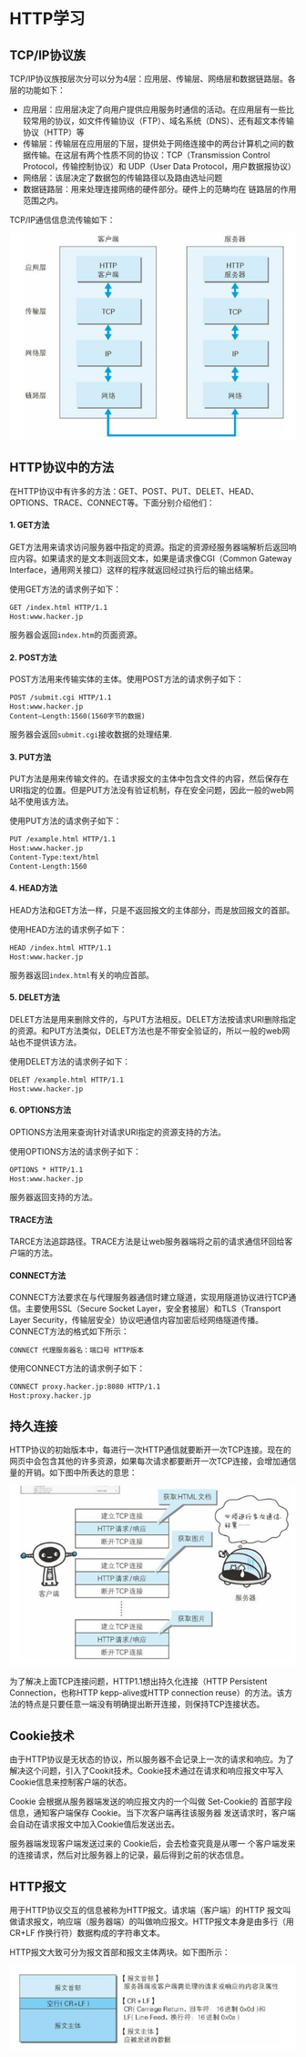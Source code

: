 # HTTP学习

## TCP/IP协议族

TCP/IP协议族按层次分可以分为4层：应用层、传输层、网络层和数据链路层。各层的功能如下：

* 应用层：应用层决定了向用户提供应用服务时通信的活动。在应用层有一些比较常用的协议，如文件传输协议（FTP）、域名系统（DNS）、还有超文本传输协议（HTTP）等
* 传输层：传输层在应用层的下层，提供处于网络连接中的两台计算机之间的数据传输。在这层有两个性质不同的协议：TCP（Transmission Control Protocol，传输控制协议）和 UDP（User Data Protocol，用户数据报协议）
* 网络层：该层决定了数据包的传输路径以及路由选址问题
* 数据链路层：用来处理连接网络的硬件部分。硬件上的范畴均在 链路层的作用范围之内。

TCP/IP通信信息流传输如下：

![TCP/IP信息传输](./picture/3CQ(0ICKF3S3P}B2B)KRUYR.png)

## HTTP协议中的方法

在HTTP协议中有许多的方法：GET、POST、PUT、DELET、HEAD、OPTIONS、TRACE、CONNECT等。下面分别介绍他们：

#### 1. GET方法

GET方法用来请求访问服务器中指定的资源。指定的资源经服务器端解析后返回响应内容。如果请求的是文本则返回文本，如果是请求像CGI（Common Gateway Interface，通用网关接口）这样的程序就返回经过执行后的输出结果。

使用GET方法的请求例子如下：

```
GET /index.html HTTP/1.1
Host:www.hacker.jp
```

服务器会返回`index.htm`的页面资源。

#### 2. POST方法

POST方法用来传输实体的主体。使用POST方法的请求例子如下：

```
POST /submit.cgi HTTP/1.1
Host:www.hacker.jp
Content—Length:1560(1560字节的数据)
```

服务器会返回`submit.cgi`接收数据的处理结果.

#### 3. PUT方法

PUT方法是用来传输文件的。在请求报文的主体中包含文件的内容，然后保存在URI指定的位置。但是PUT方法没有验证机制，存在安全问题，因此一般的web网站不使用该方法。

使用PUT方法的请求例子如下：

```
PUT /example.html HTTP/1.1
Host:www.hacker.jp
Content-Type:text/html
Content-Length:1560
```
#### 4. HEAD方法

HEAD方法和GET方法一样，只是不返回报文的主体部分，而是放回报文的首部。

使用HEAD方法的请求例子如下：

```
HEAD /index.html HTTP/1.1
Host:www.hacker.jp
```
服务器返回`index.html`有关的响应首部。

#### 5. DELET方法

DELET方法是用来删除文件的，与PUT方法相反。DELET方法按请求URI删除指定的资源。和PUT方法类似，DELET方法也是不带安全验证的，所以一般的web网站也不提供该方法。

使用DELET方法的请求例子如下：

```
DELET /example.html HTTP/1.1
Host:www.hacker.jp
```

#### 6. OPTIONS方法

OPTIONS方法用来查询针对请求URI指定的资源支持的方法。

使用OPTIONS方法的请求例子如下：

 ```
 OPTIONS * HTTP/1.1
 Host:www.hacker.jp
 ```
 
 服务器返回支持的方法。
 
 #### TRACE方法
 
 TARCE方法追踪路径。TRACE方法是让web服务器端将之前的请求通信环回给客户端的方法。
 
 #### CONNECT方法
 
 CONNECT方法要求在与代理服务器通信时建立隧道，实现用隧道协议进行TCP通信。主要使用SSL（Secure Socket Layer，安全套接层）和TLS（Transport Layer Security，传输层安全）协议吧通信内容加密后经网络隧道传播。CONNECT方法的格式如下所示：
 
 ```
 CONNECT 代理服务器名：端口号 HTTP版本
 ```
 
 使用CONNECT方法的请求例子如下：
 
 ```
 CONNECT proxy.hacker.jp:8080 HTTP/1.1
 Host:proxy.hacker.jp
 ```
 
 ## 持久连接
 
 HTTP协议的初始版本中，每进行一次HTTP通信就要断开一次TCP连接。现在的网页中会包含其他的许多资源，如果每次请求都要断开一次TCP连接，会增加通信量的开销。如下图中所表达的意思：
 
 ![多次建立TCP连接](./picture/多次tcp连接.jpg)

为了解决上面TCP连接问题，HTTP1.1想出持久化连接（HTTP Persistent Connection，也称HTTP kepp-alive或HTTP  connection reuse）的方法。该方法的特点是只要任意一端没有明确提出断开连接，则保持TCP连接状态。

## Cookie技术

由于HTTP协议是无状态的协议，所以服务器不会记录上一次的请求和响应。为了解决这个问题，引入了Cookit技术。Cookie技术通过在请求和响应报文中写入Cookie信息来控制客户端的状态。

Cookie 会根据从服务器端发送的响应报文内的一个叫做 Set-Cookie的 首部字段信息，通知客户端保存 Cookie。当下次客户端再往该服务器 发送请求时，客户端会自动在请求报文中加入Cookie值后发送出去。

服务器端发现客户端发送过来的 Cookie后，会去检查究竟是从哪一 个客户端发来的连接请求，然后对比服务器上的记录，最后得到之前的状态信息。

## HTTP报文

用于HTTP协议交互的信息被称为HTTP报文。请求端（客户端）的HTTP 报文叫做请求报文，响应端（服务器端）的叫做响应报文。HTTP报文本身是由多行（用 CR+LF 作换行符）数据构成的字符串文本。

HTTP报文大致可分为报文首部和报文主体两块。如下图所示：

![报文格式](./picture/报文格式.jpg)
